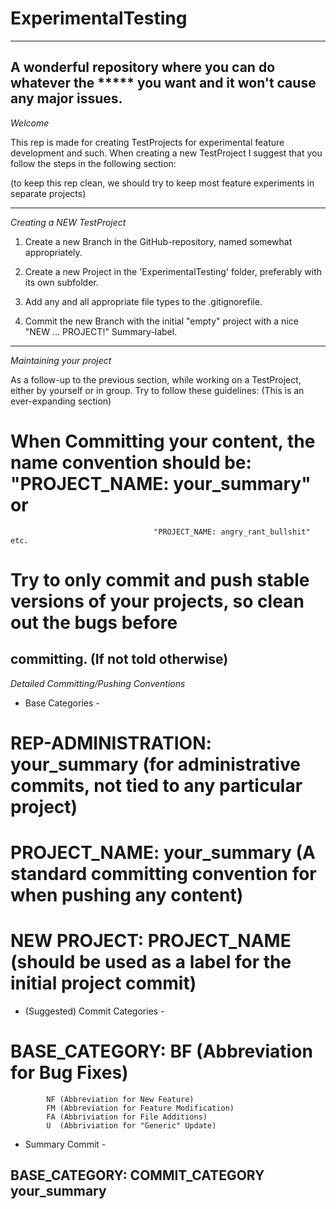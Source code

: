 # ExperimentalTesting
--------------------------------------------------------------------------------------------------------
A wonderful repository where you can do whatever the ***** you want and it won't cause any major issues. 
--------------------------------------------------------------------------------------------------------
*Welcome*

This rep is made for creating TestProjects for experimental feature development and such. When creating
a new TestProject I suggest that you follow the steps in the following section: 

(to keep this rep clean, we should try to keep most feature experiments in separate projects)

--------------------------------------------------------------------------------------------------------
*Creating a NEW TestProject*

1. Create a new Branch in the GitHub-repository, named somewhat appropriately.  

2. Create a new Project in the 'ExperimentalTesting' folder, preferably with its own subfolder.

3. Add any and all appropriate file types to the .gitignorefile. 

4. Commit the new Branch with the initial "empty" project with a nice "NEW ... PROJECT!" Summary-label.

--------------------------------------------------------------------------------------------------------
*Maintaining your project* 

As a follow-up to the previous section, while working on a TestProject, either by yourself or in group.
Try to follow these guidelines: (This is an ever-expanding section)
 
# When Committing your content, the name convention should be: 	"PROJECT_NAME: your_summary" or
						  	        "PROJECT_NAME: angry_rant_bullshit" etc.

# Try to only commit and push stable versions of your projects, so clean out the bugs before
  committing. (If not told otherwise)
--------------------------------------------------------------------------------------------------------
*Detailed Committing/Pushing Conventions*

- Base Categories -

# REP-ADMINISTRATION: your_summary (for administrative commits, not tied to any particular project)

# PROJECT_NAME: your_summary (A standard committing convention for when pushing any content)

# NEW PROJECT: PROJECT_NAME (should be used as a label for the initial project commit)

- (Suggested) Commit Categories - 

# BASE_CATEGORY: 	BF (Abbreviation for Bug Fixes)
			NF (Abbreviation for New Feature)
			FM (Abbreviation for Feature Modification)
			FA (Abbriviation for File Additions)
			U  (Abbriviation for "Generic" Update)

- Summary Commit - 

BASE_CATEGORY: COMMIT_CATEGORY your_summary
--------------------------------------------------------------------------------------------------------


















